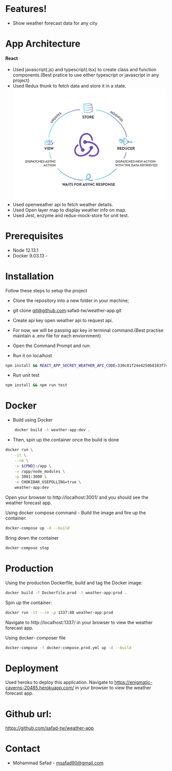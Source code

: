 # Features!
  - Show weather forecast data for any city
 
# App Architecture

#### React 
 - Used javascript(.js) and typescript(.tsx) to create class and function       components.(Best pratice to use either typescript or javascript in any project)
 - Used Redux thunk to fetch data and store it in a state.
 ![alt tag](https://github.com/safad-tw/weather-app/blob/main/redux.png)
 - Used openweather api to fetch weather details.
 - Used Open layer map to display weather info on map.
 - Used Jest, enzyme and redux-mock-store for unit test.

# Prerequisites

- Node 12.13.1
- Docker 9.03.13 -


# Installation
Follow these steps to setup the project 
- Clone the repository into a new folder in your machine; 
- git clone git@github.com:safad-tw/weather-app.git
- Create api key open weather api to request api.
- For now, we will be passing api key in terminal command.(Best practise maintain a .env file for each enviornment)

- Open the Command Prompt and run: 
- Run it on localhost
```sh
npm install && REACT_APP_SECRET_WEATHER_API_CODE=330c81f24e4250b8183f74ad127506ac npm start
 ```
 - Run unit test
```sh
npm install && npm run test
 ```
 
  # Docker
 - Build using Docker
```sh
    docker build -t weather-app:dev .
 ```
 - Then, spin up the container once the build is done
```sh
docker run \
    -it \
    --rm \
    -v ${PWD}:/app \
    -v /app/node_modules \
    -p 3001:3000 \
    -e CHOKIDAR_USEPOLLING=true \
    weather-app:dev
 ```
 Open your browser to http://localhost:3001/ and you should see the weather forecast app.
 
Using docker compose command - Build the image and fire up the container:
 ```sh
 docker-compose up -d --build
  ```
Bring down the container
```sh
docker-compose stop
 ```
    
# Production
Using the production Dockerfile, build and tag the Docker image:
```sh
docker build -f Dockerfile.prod -t weather-app:prod .
 ```
 
 Spin up the container:
 
 ```sh
docker run -it --rm -p 1337:80 weather-app:prod
 ```
 
Navigate to http://localhost:1337/ in your browser to view the weather forecast app.


Using docker- composer file
 ```sh
docker-compose -f docker-compose.prod.yml up -d --build
 ```


# Deployment

Used heroku to deploy this application.
Navigate to https://enigmatic-caverns-20485.herokuapp.com/ in your browser to view the weather forecast app.

# Github url:
https://github.com/safad-tw/weather-app
# Contact
 - Mohammad Safad - msafad90@gmail.com




